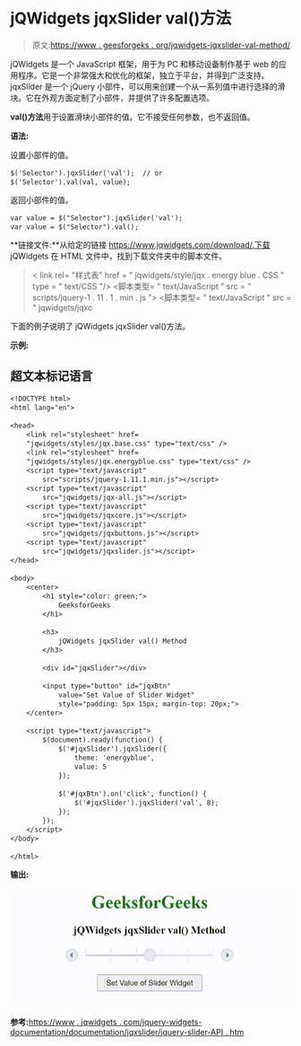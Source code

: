 # jQWidgets jqxSlider val()方法

> 原文:[https://www . geesforgeks . org/jqwidgets-jqxslider-val-method/](https://www.geeksforgeeks.org/jqwidgets-jqxslider-val-method/)

jQWidgets 是一个 JavaScript 框架，用于为 PC 和移动设备制作基于 web 的应用程序。它是一个非常强大和优化的框架，独立于平台，并得到广泛支持。jqxSlider 是一个 jQuery 小部件，可以用来创建一个从一系列值中进行选择的滑块。它在外观方面定制了小部件，并提供了许多配置选项。

**val()方法**用于设置滑块小部件的值。它不接受任何参数，也不返回值。

**语法:**

设置小部件的值。

```
$('Selector').jqxSlider('val');  // or
$('Selector').val(val, value);
```

返回小部件的值。

```
var value = $("Selector").jqxSlider('val');
var value = $("Selector").val();
```

**链接文件:**从给定的链接 https://www.jqwidgets.com/download/.下载 jQWidgets 在 HTML 文件中，找到下载文件夹中的脚本文件。

> <link rel="”stylesheet”" href="”jqwidgets/styles/jqx.base.css”" type="”text/css”">
> < link rel= "样式表" href = " jqwidgets/style/jqx . energy blue . CSS " type = " text/CSS "/>
> <脚本类型= " text/JavaScript " src = " scripts/jquery-1 . 11 . 1 . min . js "></脚本>
> <脚本类型= " text/JavaScript " src = " jqwidgets/jqxc

下面的例子说明了 jQWidgets jqxSlider val()方法。

**示例:**

## 超文本标记语言

```
<!DOCTYPE html>
<html lang="en">

<head>
    <link rel="stylesheet" href=
    "jqwidgets/styles/jqx.base.css" type="text/css" />
    <link rel="stylesheet" href=
    "jqwidgets/styles/jqx.energyblue.css" type="text/css" />
    <script type="text/javascript" 
        src="scripts/jquery-1.11.1.min.js"></script>
    <script type="text/javascript" 
        src="jqwidgets/jqx-all.js"></script>
    <script type="text/javascript" 
        src="jqwidgets/jqxcore.js"></script>
    <script type="text/javascript" 
        src="jqwidgets/jqxbuttons.js"></script>
    <script type="text/javascript" 
        src="jqwidgets/jqxslider.js"></script>
</head>

<body>
    <center>
        <h1 style="color: green;">
            GeeksforGeeks
        </h1>

        <h3>
            jQWidgets jqxSlider val() Method
        </h3>

        <div id="jqxSlider"></div>

        <input type="button" id="jqxBtn" 
            value="Set Value of Slider Widget" 
            style="padding: 5px 15px; margin-top: 20px;">
    </center>

    <script type="text/javascript">
        $(document).ready(function() {
            $('#jqxSlider').jqxSlider({
                theme: 'energyblue',
                value: 5
            });

            $('#jqxBtn').on('click', function() {
                $('#jqxSlider').jqxSlider('val', 8);
            });
        });
    </script>
</body>

</html>
```

**输出:**

![](img/e2a9953a25cb739fd0aaf04f6e40f23f.png)

**参考:**[https://www . jqwidgets . com/jquery-widgets-documentation/documentation/jqxslider/jquery-slider-API . htm](https://www.jqwidgets.com/jquery-widgets-documentation/documentation/jqxslider/jquery-slider-api.htm)